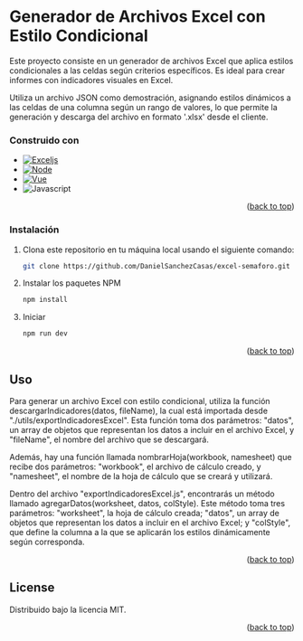 # Generador de Archivos Excel con Estilo Condicional

Este proyecto consiste en un generador de archivos Excel que aplica estilos condicionales a las celdas según criterios específicos. Es ideal para crear informes con indicadores visuales en Excel.

Utiliza un archivo JSON como demostración, asignando estilos dinámicos a las celdas de una columna según un rango de valores, lo que permite la generación y descarga del archivo en formato '.xlsx' desde el cliente.


### Construido con 

* [![Exceljs][Exceljs]][Exceljs-url]
* [![Node][Node.js]][Node-url]
* [![Vue][Vue.js]][Vue-url]
* ![Javascript][js]


<p align="right">(<a href="#readme-top">back to top</a>)</p>

### Instalación

1. Clona este repositorio en tu máquina local usando el siguiente comando:
   ```sh
   git clone https://github.com/DanielSanchezCasas/excel-semaforo.git
   ```
2. Instalar los paquetes NPM
   ```sh
   npm install
   ```
3. Iniciar 
   ```sh
   npm run dev
   ```

<p align="right">(<a href="#readme-top">back to top</a>)</p>

## Uso

Para generar un archivo Excel con estilo condicional, utiliza la función descargarIndicadores(datos, fileName), la cual está importada desde "./utils/exportIndicadoresExcel". Esta función toma dos parámetros: "datos", un array de objetos que representan los datos a incluir en el archivo Excel, y "fileName", el nombre del archivo que se descargará.

Además, hay una función llamada nombrarHoja(workbook, namesheet) que recibe dos parámetros: "workbook", el archivo de cálculo creado, y "namesheet", el nombre de la hoja de cálculo que se creará y utilizará.

Dentro del archivo "exportIndicadoresExcel.js", encontrarás un método llamado agregarDatos(worksheet, datos, colStyle). Este método toma tres parámetros: "worksheet", la hoja de cálculo creada; "datos", un array de objetos que representan los datos a incluir en el archivo Excel; y "colStyle", que define la columna a la que se aplicarán los estilos dinámicamente según corresponda.

<p align="right">(<a href="#readme-top">back to top</a>)</p>

## License

Distribuido bajo la licencia MIT.

<p align="right">(<a href="#readme-top">back to top</a>)</p>


<!-- MARKDOWN LINKS & IMAGES -->

[Vue.js]: https://img.shields.io/badge/Vue.js-35495E?style=for-the-badge&logo=vuedotjs&logoColor=4FC08D
[Vue-url]: https://vuejs.org/
[Node.js]:https://img.shields.io/badge/Node.js-35495E?style=for-the-badge&logo=Node.js
[Node-url]: https://nodejs.org/en
[JS]: https://img.shields.io/badge/js-35495E?style=for-the-badge&logo=javascript
[Exceljs]:https://img.shields.io/badge/exceljs-35495E?style=for-the-badge&logo=npm
[Exceljs-url]: https://www.npmjs.com/package/exceljs


